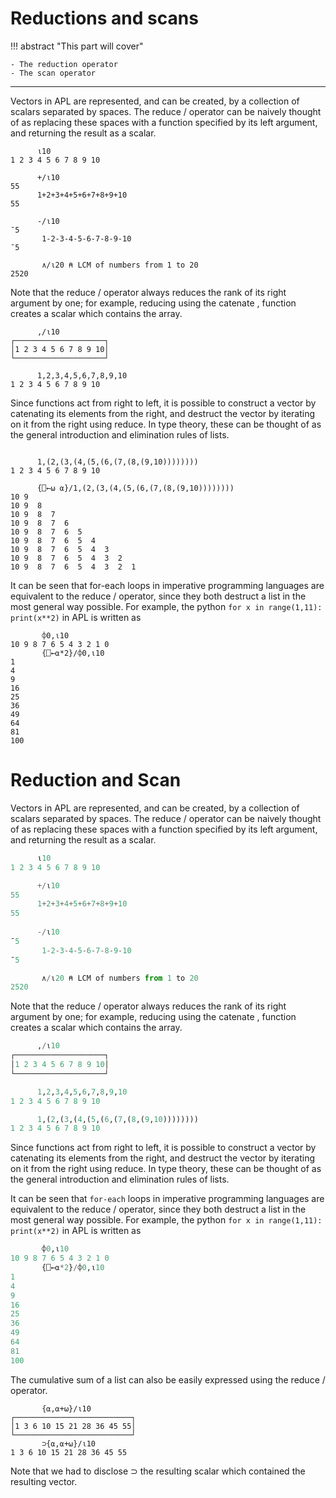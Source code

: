 # Reductions and scans

!!! abstract "This part will cover"

    - The reduction operator
    - The scan operator

---

Vectors in APL are represented, and can be created, by a collection of scalars separated by spaces. The reduce / operator can be naively thought of as replacing these spaces with a function specified by its left argument, and returning the result as a scalar.

```apl
      ⍳10
1 2 3 4 5 6 7 8 9 10

      +/⍳10
55
      1+2+3+4+5+6+7+8+9+10
55
      
      -/⍳10
¯5
       1-2-3-4-5-6-7-8-9-10
¯5

       ∧/⍳20 ⍝ LCM of numbers from 1 to 20
2520
```

Note that the reduce / operator always reduces the rank of its right argument by one; for example, reducing using the catenate , function creates a scalar which contains the array.

```apl
      ,/⍳10
┌────────────────────┐
│1 2 3 4 5 6 7 8 9 10│
└────────────────────┘

      1,2,3,4,5,6,7,8,9,10
1 2 3 4 5 6 7 8 9 10
```

Since functions act from right to left, it is possible to construct a vector by catenating its elements from the right, and destruct the vector by iterating on it from the right using reduce. In type theory, these can be thought of as the general introduction and elimination rules of lists.

```apl

      1,(2,(3,(4,(5,(6,(7,(8,(9,10))))))))
1 2 3 4 5 6 7 8 9 10

      {⎕←⍵ ⍺}/1,(2,(3,(4,(5,(6,(7,(8,(9,10))))))))
10 9
10 9  8
10 9  8  7
10 9  8  7  6
10 9  8  7  6  5
10 9  8  7  6  5  4
10 9  8  7  6  5  4  3
10 9  8  7  6  5  4  3  2
10 9  8  7  6  5  4  3  2  1
```

It can be seen that for-each loops in imperative programming languages are equivalent to the reduce / operator, since they both destruct a list in the most general way possible. For example, the python ``for x in range(1,11): print(x**2)`` in APL is written as

```apl
       ⌽0,⍳10
10 9 8 7 6 5 4 3 2 1 0
       {⎕←⍺*2}/⌽0,⍳10
1
4
9
16
25
36
49
64
81
100
```

# Reduction and Scan

Vectors in APL are represented, and can be created, by a collection of scalars separated by spaces. The reduce / operator can be naively thought of as replacing these spaces with a function specified by its left argument, and returning the result as a scalar.

```python
      ⍳10
1 2 3 4 5 6 7 8 9 10

      +/⍳10
55
      1+2+3+4+5+6+7+8+9+10
55
      
      -/⍳10
¯5
       1-2-3-4-5-6-7-8-9-10
¯5

       ∧/⍳20 ⍝ LCM of numbers from 1 to 20
2520
```

Note that the reduce / operator always reduces the rank of its right argument by one; for example, reducing using the catenate , function creates a scalar which contains the array.

```python
      ,/⍳10
┌────────────────────┐
│1 2 3 4 5 6 7 8 9 10│
└────────────────────┘

      1,2,3,4,5,6,7,8,9,10
1 2 3 4 5 6 7 8 9 10

      1,(2,(3,(4,(5,(6,(7,(8,(9,10))))))))
1 2 3 4 5 6 7 8 9 10
```

Since functions act from right to left, it is possible to construct a vector by catenating its elements from the right, and destruct the vector by iterating on it from the right using reduce. In type theory, these can be thought of as the general introduction and elimination rules of lists.

It can be seen that `for-each` loops in imperative programming languages are equivalent to the reduce / operator, since they both destruct a list in the most general way possible. For example, the python ``for x in range(1,11): print(x**2)`` in APL is written as

```python
       ⌽0,⍳10
10 9 8 7 6 5 4 3 2 1 0
       {⎕←⍺*2}/⌽0,⍳10
1
4
9
16
25
36
49
64
81
100
```

The cumulative sum of a list can also be easily expressed using the reduce / operator.

```apl
       {⍺,⍺+⍵}/⍳10
┌──────────────────────────┐
│1 3 6 10 15 21 28 36 45 55│
└──────────────────────────┘
       ⊃{⍺,⍺+⍵}/⍳10
1 3 6 10 15 21 28 36 45 55
```

Note that we had to disclose ⊃ the resulting scalar which contained the resulting vector. 
